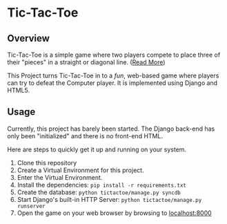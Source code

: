 # Tic-Tac-Toe

## Overview

Tic-Tac-Toe is a simple game where two players compete to place three of their
"pieces" in a straight or diagonal line. 
([Read More](http://en.wikipedia.org/wiki/Tic-tac-toe))

This Project turns Tic-Tac-Toe in to a *fun*, web-based game where players can
try to defeat the Computer player. It is implemented using Django and HTML5.

## Usage

Currently, this project has barely been started. The Django back-end has only
been "initialized" and there is no front-end HTML. 

Here are steps to quickly get it up and running on your system.

1. Clone this repository
2. Create a Virtual Environment for this project.
3. Enter the Virtual Environment.
4. Install the dependencies: `pip install -r requirements.txt`
5. Create the database: `python tictactoe/manage.py syncdb`
6. Start Django's built-in HTTP Server: `python tictactoe/manage.py runserver`
7. Open the game on your web browser by browsing to 
    [localhost:8000](http://localhost:8000)